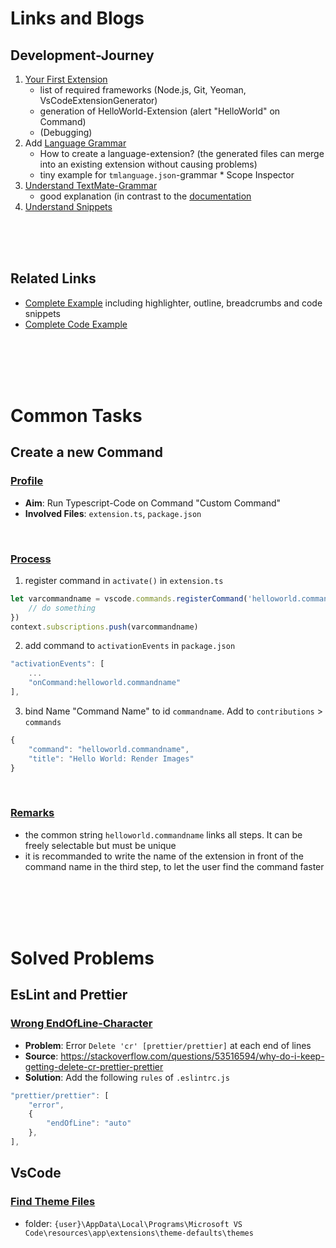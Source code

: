 # Links and Blogs

## Development-Journey

1. [Your First Extension](https://code.visualstudio.com/api/get-started/your-first-extension)
    - list of required frameworks (Node.js, Git, Yeoman, VsCodeExtensionGenerator)
    - generation of HelloWorld-Extension (alert "HelloWorld" on Command)
    - (Debugging)
2. Add [Language Grammar](https://code.visualstudio.com/api/language-extensions/syntax-highlight-guide)
    - How to create a language-extension? (the generated files can merge into an existing extension without causing problems)
    - tiny example for `tmlanguage.json`-grammar \* Scope Inspector
3. [Understand TextMate-Grammar](https://www.apeth.com/nonblog/stories/textmatebundle.html)
    - good explanation (in contrast to the [documentation](https://macromates.com/manual/en/language_grammars)
4. [Understand Snippets](https://code.visualstudio.com/docs/editor/userdefinedsnippets#_creating-your-own-snippets)

<br/><br/><br/>

## Related Links

-   [Complete Example](https://github.com/svaberg/SWMF-grammar) including highlighter, outline, breadcrumbs and code snippets
-   [Complete Code Example](https://github.com/benawad/vstodo/blob/master/extension/src/extension.ts)

<br/><br/><br/><br/>

# Common Tasks

## **Create a new Command**

### <u>Profile</u>

-   **Aim**: Run Typescript-Code on Command "Custom Command"
-   **Involved Files**: `extension.ts`, `package.json`

</br>

### <u>Process</u>

1. register command in `activate()` in `extension.ts`

```ts
let varcommandname = vscode.commands.registerCommand('helloworld.commandname', () => {
	// do something
})
context.subscriptions.push(varcommandname)
```

2. add command to `activationEvents` in `package.json`

```js
"activationEvents": [
    ...
	"onCommand:helloworld.commandname"
],
```

3. bind Name "Command Name" to id `commandname`. Add to `contributions` > `commands`

```js
{
	"command": "helloworld.commandname",
	"title": "Hello World: Render Images"
}
```

<br/>

### <u>Remarks</u>

-   the common string `helloworld.commandname` links all steps. It can be freely selectable but must be unique
-   it is recommanded to write the name of the extension in front of the command name in the third step, to let the user find the command faster

<br/><br/><br/><br/>

# Solved Problems

## **EsLint and Prettier**

### <u>Wrong EndOfLine-Character</u>

-   **Problem**: Error `Delete 'cr' [prettier/prettier]` at each end of lines
-   **Source**: https://stackoverflow.com/questions/53516594/why-do-i-keep-getting-delete-cr-prettier-prettier
-   **Solution**: Add the following `rules` of `.eslintrc.js`

```js
"prettier/prettier": [
    "error",
    {
        "endOfLine": "auto"
    },
],
```

## VsCode

### <u>Find Theme Files</u>

-   folder: `{user}\AppData\Local\Programs\Microsoft VS Code\resources\app\extensions\theme-defaults\themes`
